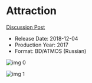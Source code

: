 # Attraction

[Discussion Post](https://www.avsforum.com/threads/bass-eq-for-filtered-movies.2995212/post-59899250)

* Release Date: 2018-12-04
* Production Year: 2017
* Format: BD/ATMOS (Russian)

![img 0](https://i.imgur.com/1BuzjGn.jpg)

![img 1](https://i.imgur.com/84x07J5.png)

